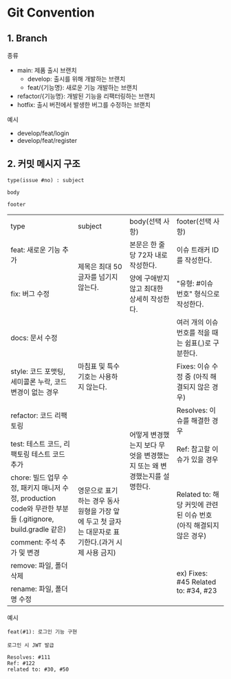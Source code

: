 # Git Convention

## 1. Branch

종류

 - main: 제품 출시 브랜치
   - develop: 출시를 위해 개발하는 브랜치
   - feat/{기능명}: 새로운 기능 개발하는 브랜치
 - refactor/{기능명}: 개발된 기능을 리팩터링하는 브랜치
 - hotfix: 출시 버전에서 발생한 버그를 수정하는 브랜치

예시
 - develop/feat/login
 - develop/feat/register


## 2. 커밋 메시지 구조
```
type(issue #no) : subject

body

footer
```

<table style="border: 2px;">
  <tr>
    <td> type </td>
    <td> subject </td>
    <td> body(선택 사항) </td>
    <td> footer(선택 사항) </td>
  </tr>
  <tr>
    <td> feat: 새로운 기능 추가 </td>
    <td rowspan="2"> 제목은 최대 50글자를 넘기지 않는다. </td>
    <td> 본문은 한 줄당 72자 내로 작성한다. </td>
    <td> 이슈 트래커 ID를 작성한다. </td>
  </tr>
  <tr>
    <td> fix: 버그 수정 </td>
    <td> 양에 구애받지 않고 최대한 상세히 작성한다. </td>
    <td> "유형: #이슈 번호" 형식으로 작성한다. </td>
  </tr>
  <tr>
    <td> docs: 문서 수정 </td>
    <td rowspan="3"> 마침표 및 특수기호는 사용하지 않는다. </td>
    <td rowspan="8"> 어떻게 변경했는지 보다 무엇을 변경했는지 또는 왜 변경했는지를 설명한다. </td>
    <td> 여러 개의 이슈 번호를 적을 때는 쉼표(,)로 구분한다. </td>
  </tr>
  <tr>
    <td> style: 코드 포맷팅, 세미콜론 누락, 코드 변경이 없는 경우 </td>
    <td> Fixes: 이슈 수정 중 (아직 해결되지 않은 경우) </td>
  </tr>
  <tr>
    <td> refactor: 코드 리팩토링 </td>
    <td> Resolves: 이슈를 해결한 경우 </td>
  </tr>
  <tr>
    <td> test: 테스트 코드, 리팩토링 테스트 코드 추가 </td>
    <td rowspan="5"> 영문으로 표기하는 경우 동사 원형을 가장 앞에 두고 첫 글자는 대문자로 표기한다.(과거 시제 사용 금지) </td>
    <td> Ref: 참고할 이슈가 있을 경우 </td>
  </tr>
  <tr>
    <td> chore: 빌드 업무 수정, 패키지 매니저 수정, production code와 무관한 부분들 (.gitignore, build.gradle 같은) </td>
    <td rowspan="2"> Related to: 해당 커밋에 관련된 이슈 번호(아직 해결되지 않은 경우) </td>
  </tr>
  <tr>
    <td> comment: 주석 추가 및 변경 </td>
  </tr>
  <tr>
    <td> remove: 파일, 폴더 삭제 </td>
    <td rowspan="2"> ex) Fixes: #45 Related to: #34, #23 </td>
  </tr>
  <tr>
    <td> rename: 파일, 폴더명 수정 </td>
  </tr>
</table>

예시
```
feat(#1): 로그인 기능 구현

로그인 시 JWT 발급

Resolves: #111
Ref: #122
related to: #30, #50
```
